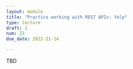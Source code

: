 ```yaml
---
layout: module
title: "Practice working with REST APIs: Yelp"
type: lecture
draft: 1
num: 22
due_date: 2022-11-14

---
```


TBD